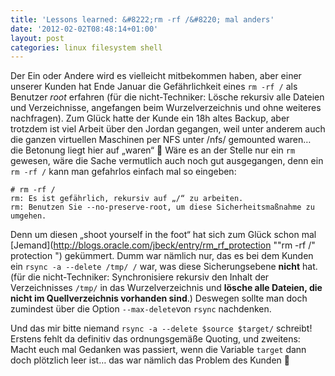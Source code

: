 ```yaml
---
title: 'Lessons learned: &#8222;rm -rf /&#8220; mal anders'
date: '2012-02-02T08:48:14+01:00'
layout: post
categories: linux filesystem shell
---
```


Der Ein oder Andere wird es vielleicht mitbekommen haben, aber einer unserer Kunden hat Ende Januar die Gefährlichkeit eines `rm -rf /` als Benutzer *root* erfahren (für die nicht-Techniker: Lösche rekursiv alle Dateien und Verzeichnisse, angefangen beim Wurzelverzeichnis und ohne weiteres nachfragen). Zum Glück hatte der Kunde ein 18h altes Backup, aber trotzdem ist viel Arbeit über den Jordan gegangen, weil unter anderem auch die ganzen virtuellen Maschinen per NFS unter /nfs/ gemounted waren… die Betonung liegt hier auf „waren“ 🙁
Wäre es an der Stelle nur ein `rm` gewesen, wäre die Sache vermutlich auch noch gut ausgegangen, denn ein `rm -rf /` kann man gefahrlos einfach mal so eingeben:

```console
# rm -rf /
rm: Es ist gefährlich, rekursiv auf „/“ zu arbeiten.
rm: Benutzen Sie --no-preserve-root, um diese Sicherheitsmaßnahme zu umgehen.
```

Denn um diesen „shoot yourself in the foot“ hat sich zum Glück schon mal [Jemand](http://blogs.oracle.com/jbeck/entry/rm_rf_protection ""rm -rf /" protection ") gekümmert. Dumm war nämlich nur, das es bei dem Kunden ein `rsync -a --delete /tmp/ /` war, was diese Sicherungsebene **nicht** hat. (für die nicht-Techniker: Synchronisiere rekursiv den Inhalt der Verzeichnisses `/tmp/` in das Wurzelverzeichnis und **lösche alle Dateien, die nicht im Quellverzeichnis vorhanden sind**.) Deswegen sollte man doch zumindest über die Option `--max-delete`von `rsync` nachdenken.

Und das mir bitte niemand `rsync -a --delete $source $target/` schreibt! Erstens fehlt da definitiv das ordnungsgemäße Quoting, und zweitens: Macht euch mal Gedanken was passiert, wenn die Variable `target` dann doch plötzlich leer ist… das war nämlich das Problem des Kunden 🙁
